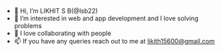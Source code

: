 - 👋 Hi, I’m LIKHIT S B(@lsb22)
- 👀 I’m interested in web and app development and I love solving problems
- 🌱 I love collaborating with people
- 📫 If you have any queries reach out to me at likith15600@gmail.com

<!---
lsb22/lsb22 is a ✨ special ✨ repository because its `README.md` (this file) appears on your GitHub profile.
You can click the Preview link to take a look at your changes.
--->
